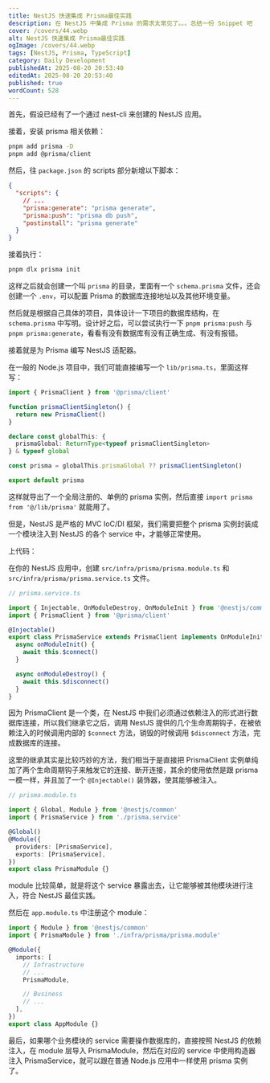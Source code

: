 ```yaml
---
title: NestJS 快速集成 Prisma最佳实践
description: 在 NestJS 中集成 Prisma 的需求太常见了。。。总结一份 Snippet 吧
cover: /covers/44.webp
alt: NestJS 快速集成 Prisma最佳实践
ogImage: /covers/44.webp
tags: [NestJS, Prisma, TypeScript]
category: Daily Development
publishedAt: 2025-08-20 20:53:40
editedAt: 2025-08-20 20:53:40
published: true
wordCount: 528
---
```


首先，假设已经有了一个通过 nest-cli 来创建的 NestJS 应用。

接着，安装 prisma 相关依赖：

```bash
pnpm add prisma -D
pnpm add @prisma/client
```

然后，往 `package.json` 的 scripts 部分新增以下脚本：

```json
{
  "scripts": {
    // ...
    "prisma:generate": "prisma generate",
    "prisma:push": "prisma db push",
    "postinstall": "prisma generate"
  }
}
```

接着执行：

```bash
pnpm dlx prisma init
```

这样之后就会创建一个叫 `prisma` 的目录，里面有一个 `schema.prisma`  文件，还会创建一个 `.env`，可以配置 Prisma 的数据库连接地址以及其他环境变量。

然后就是根据自己具体的项目，具体设计一下项目的数据库结构，在 `schema.prisma` 中写明。设计好之后，可以尝试执行一下 `pnpm prisma:push` 与 `pnpm prisma:generate`，看看有没有数据库有没有正确生成、有没有报错。

接着就是为 Prisma 编写 NestJS 适配器。

在一般的 Node.js 项目中，我们可能直接编写一个 `lib/prisma.ts`，里面这样写：

```typescript
import { PrismaClient } from '@prisma/client'

function prismaClientSingleton() {
  return new PrismaClient()
}

declare const globalThis: {
  prismaGlobal: ReturnType<typeof prismaClientSingleton>
} & typeof global

const prisma = globalThis.prismaGlobal ?? prismaClientSingleton()

export default prisma
```

这样就导出了一个全局注册的、单例的 prisma 实例，然后直接 `import prisma from '@/lib/prisma'` 就能用了。

但是，NestJS 是严格的 MVC IoC/DI 框架，我们需要把整个 prisma 实例封装成一个模块注入到 NestJS 的各个 service 中，才能够正常使用。

上代码：

在你的 NestJS 应用中，创建 `src/infra/prisma/prisma.module.ts` 和 `src/infra/prisma/prisma.service.ts` 文件。

```typescript
// prisma.service.ts

import { Injectable, OnModuleDestroy, OnModuleInit } from '@nestjs/common'
import { PrismaClient } from '@prisma/client'

@Injectable()
export class PrismaService extends PrismaClient implements OnModuleInit, OnModuleDestroy {
  async onModuleInit() {
    await this.$connect()
  }

  async onModuleDestroy() {
    await this.$disconnect()
  }
}
```

因为 PrismaClient 是一个类，在 NestJS 中我们必须通过依赖注入的形式进行数据库连接，所以我们继承它之后，调用 NestJS 提供的几个生命周期钩子，在被依赖注入的时候调用内部的 `$connect` 方法，销毁的时候调用 `$disconnect` 方法，完成数据库的连接。

这里的继承其实是比较巧妙的方法，我们相当于是直接把 PrismaClient 实例单纯加了两个生命周期钩子来触发它的连接、断开连接，其余的使用依然是跟 prisma 一模一样，并且加了一个 `@Injectable()` 装饰器，使其能够被注入。

```typescript
// prisma.module.ts

import { Global, Module } from '@nestjs/common'
import { PrismaService } from './prisma.service'

@Global()
@Module({
  providers: [PrismaService],
  exports: [PrismaService],
})
export class PrismaModule {}
```

module 比较简单，就是将这个 service 暴露出去，让它能够被其他模块进行注入，符合 NestJS 最佳实践。

然后在 `app.module.ts` 中注册这个 module：

```typescript
import { Module } from '@nestjs/common'
import { PrismaModule } from './infra/prisma/prisma.module'

@Module({
  imports: [
    // Infrastructure
    // ...
    PrismaModule,

    // Business
    // ...
  ],
})
export class AppModule {}
```

最后，如果哪个业务模块的 service 需要操作数据库的，直接按照 NestJS 的依赖注入，在 module 层导入 PrismaModule，然后在对应的 service 中使用构造器注入 PrismaService，就可以跟在普通 Node.js 应用中一样使用 prisma 实例了。
